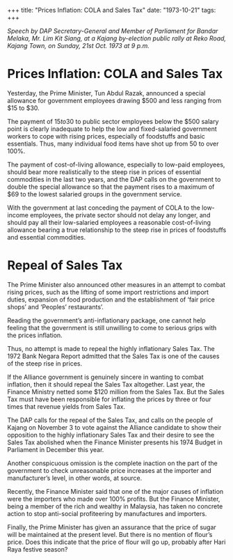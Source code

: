 +++ 
title: "Prices Inflation: COLA and Sales Tax"
date: "1973-10-21"
tags:
+++

_Speech by DAP Secretary-General and Member of Parliament for Bandar Melaka, Mr. Lim Kit Siang, at a Kajang by-election public rally at Reko Road, Kajang Town, on Sunday, 21st Oct. 1973 at 9 p.m._
											
# Prices Inflation: COLA and Sales Tax

Yesterday, the Prime Minister, Tun Abdul Razak, announced a special allowance for government employees drawing $500 and less ranging from $15 to $30.

The payment of $15 to$30 to public sector employees below the $500 salary point is clearly inadequate to help the low and fixed-salaried government workers to cope with rising prices, especially of foodstuffs and basic essentials. Thus, many individual food items have shot up from 50 to over 100%.

The payment of cost-of-living allowance, especially to low-paid employees, should bear more realistically to the steep rise in prices of essential commodities in the last two years, and the DAP calls on the government to double the special allowance so that the payment rises to a maximum of $69 to the lowest salaried groups in the government service.</u>

With the government at last conceding the payment of COLA to the low-income employees, the private sector should not delay any longer, and should pay all their low-salaried employees a reasonable cost-of-living allowance bearing a true relationship to the steep rise in prices of foodstuffs and essential commodities.

# Repeal of Sales Tax

The Prime Minister also announced other measures in an attempt to combat rising prices, such as the lifting of some import restrictions and import duties, expansion of food production and the establishment of ‘fair price shops’ and ‘Peoples’ restaurants’.

Reading the government’s anti-inflationary package, one cannot help feeling that the government is still unwilling to come to serious grips with the prices inflation.

Thus, no attempt is made to repeal the highly inflationary Sales Tax. The 1972 Bank Negara Report admitted that the Sales Tax is one of the causes of the steep rise in prices.

If the Alliance government is genuinely sincere in wanting to combat inflation, then it should repeal the Sales Tax altogether. Last year, the Finance Ministry netted some $120 million from the Sales Tax. But the Sales Tax must have been responsible for inflating the prices by three or four times that revenue yields from Sales Tax.

The DAP calls for the repeal of the Sales Tax, and calls on the people of Kajang on November 3 to vote against the Alliance candidate to show their opposition to the highly inflationary Sales Tax and their desire to see the Sales Tax abolished when the Finance Minister presents his 1974 Budget in Parliament in December this year.

Another conspicuous omission is the complete inaction on the part of the government to check unreasonable price increases at the importer and manufacturer’s level, in other words, at source.

Recently, the Finance Minister said that one of the major causes of inflation were the importers who made over 100% profits. But the Finance Minister, being a member of the rich and wealthy in Malaysia, has taken no concrete action to stop anti-social profiteering by manufactures and importers.

Finally, the Prime Minister has given an assurance that the price of sugar will be maintained at the present level. But there is no mention of flour’s price. Does this indicate that the price of flour will go up, probably after Hari Raya festive season?
 
